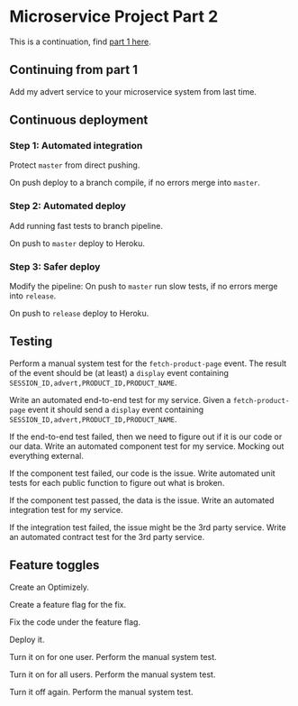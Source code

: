 # Microservice Project Part 2

This is a continuation, find [part 1 here](https://github.com/thedrlambda/java-microservices-project).

## Continuing from part 1
Add my advert service to your microservice system from last time.

## Continuous deployment

### Step 1: Automated integration
Protect `master` from direct pushing.

On push deploy to a branch compile, if no errors merge into `master`.

### Step 2: Automated deploy

Add running fast tests to branch pipeline.

On push to `master` deploy to Heroku.

### Step 3: Safer deploy

Modify the pipeline: On push to `master` run slow tests, if no errors merge into `release`.

On push to `release` deploy to Heroku.

## Testing

Perform a manual system test for the `fetch-product-page` event. The result of the event should be (at least) a `display` event containing `SESSION_ID,advert,PRODUCT_ID,PRODUCT_NAME`.

Write an automated end-to-end test for my service. Given a `fetch-product-page` event it should send a `display` event containing `SESSION_ID,advert,PRODUCT_ID,PRODUCT_NAME`.

If the end-to-end test failed, then we need to figure out if it is our code or our data. Write an automated component test for my service. Mocking out everything external.

If the component test failed, our code is the issue. Write automated unit tests for each public function to figure out what is broken.

If the component test passed, the data is the issue. Write an automated integration test for my service.

If the integration test failed, the issue might be the 3rd party service. Write an automated contract test for the 3rd party service.

## Feature toggles

Create an Optimizely.

Create a feature flag for the fix.

Fix the code under the feature flag.

Deploy it.

Turn it on for one user. Perform the manual system test.

Turn it on for all users. Perform the manual system test.

Turn it off again. Perform the manual system test.
